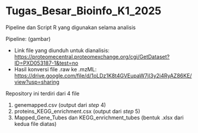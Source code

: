 # Tugas_Besar_Bioinfo_K1_2025
Pipeline dan Script R yang digunakan selama analisis

Pipeline:
(gambar)

- Link file yang diunduh untuk dianalisis: https://proteomecentral.proteomexchange.org/cgi/GetDataset?ID=PXD053187-1&test=no
- Hasil konversi file .raw ke .mzML: https://drive.google.com/file/d/1oLDz1K8t4GVEupaW7jI3y2i4RyAZ86KE/view?usp=sharing

Repository ini terdiri dari 4 file
1. genemapped.csv (output dari _step_ 4)
2. proteins_KEGG_enrichment.csx (output dari _step_ 5)
3. Mapped_Gene_Tubes dan KEGG_enrichment_tubes (bentuk .xlsx dari kedua file diatas)
